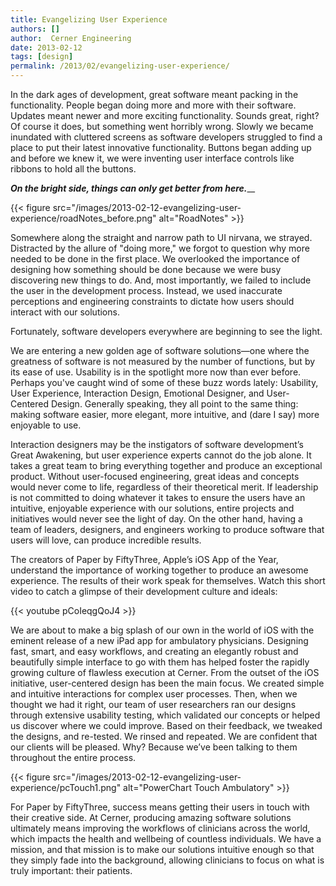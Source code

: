 ```yaml
---
title: Evangelizing User Experience
authors: []
author:  Cerner Engineering
date: 2013-02-12
tags: [design]
permalink: /2013/02/evangelizing-user-experience/
---
```


In the dark ages of development, great software meant packing in the functionality. People began doing more and more with their software. Updates meant newer and more exciting functionality. Sounds great, right? Of course it does, but something went horribly wrong. Slowly we became inundated with cluttered screens as software developers struggled to find a place to put their latest innovative functionality. Buttons began adding up and before we knew it, we were inventing user interface controls like ribbons to hold all the buttons.

_**On the bright side, things can only get better from here.**___

{{< figure src="/images/2013-02-12-evangelizing-user-experience/roadNotes_before.png" alt="RoadNotes" >}}

Somewhere along the straight and narrow path to UI nirvana, we strayed. Distracted by the allure of "doing more," we forgot to question why more needed to be done in the first place. We overlooked the importance of designing how something should be done because we were busy discovering new things to do. And, most importantly, we failed to include the user in the development process. Instead, we used inaccurate perceptions and engineering constraints to dictate how users should interact with our solutions.

Fortunately, software developers everywhere are beginning to see the light.

We are entering a new golden age of software solutions—one where the greatness of software is not measured by the number of functions, but by its ease of use. Usability is in the spotlight more now than ever before. Perhaps you've caught wind of some of these buzz words lately: Usability, User Experience, Interaction Design, Emotional Designer, and User-Centered Design. Generally speaking, they all point to the same thing: making software easier, more elegant, more intuitive, and (dare I say) more enjoyable to use.

Interaction designers may be the instigators of software development’s Great Awakening, but user experience experts cannot do the job alone. It takes a great team to bring everything together and produce an exceptional product. Without user-focused engineering, great ideas and concepts would never come to life, regardless of their theoretical merit. If leadership is not committed to doing whatever it takes to ensure the users have an intuitive, enjoyable experience with our solutions, entire projects and initiatives would never see the light of day. On the other hand, having a team of leaders, designers, and engineers working to produce software that users will love, can produce incredible results.

The creators of Paper by FiftyThree, Apple’s iOS App of the Year, understand the importance of working together to produce an awesome experience. The results of their work speak for themselves. Watch this short video to catch a glimpse of their development culture and ideals:

{{< youtube pCoIeqgQoJ4 >}}

We are about to make a big splash of our own in the world of iOS with the eminent release of a new iPad app for ambulatory physicians. Designing fast, smart, and easy workflows, and creating an elegantly robust and beautifully simple interface to go with them has helped foster the rapidly growing culture of flawless execution at Cerner. From the outset of the iOS initiative, user-centered design has been the main focus. We created simple and intuitive interactions for complex user processes. Then, when we thought we had it right, our team of user researchers ran our designs through extensive usability testing, which validated our concepts or helped us discover where we could improve. Based on their feedback, we tweaked the designs, and re-tested. We rinsed and repeated. We are confident that our clients will be pleased. Why? Because we’ve been talking to them throughout the entire process.

{{< figure src="/images/2013-02-12-evangelizing-user-experience/pcTouch1.png" alt="PowerChart Touch Ambulatory" >}}

For Paper by FiftyThree, success means getting their users in touch with their creative side. At Cerner, producing amazing software solutions ultimately means improving the workflows of clinicians across the world, which impacts the health and wellbeing of countless individuals. We have a mission, and that mission is to make our solutions intuitive enough so that they simply fade into the background, allowing clinicians to focus on what is truly important: their patients.
